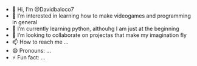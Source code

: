 - 👋 Hi, I’m @Davidbaloco7
- 👀 I’m interested in learning how to make videogames and programming in general
- 🌱 I’m currently learning python, althouhg I am just at the beginning
- 💞️ I’m looking to collaborate on projectas that make my imagination fly
- 📫 How to reach me ...
- 😄 Pronouns: ...
- ⚡ Fun fact: ...

<!---
Davidbaloco7/Davidbaloco7 is a ✨ special ✨ repository because its `README.md` (this file) appears on your GitHub profile.
You can click the Preview link to take a look at your changes.
--->
